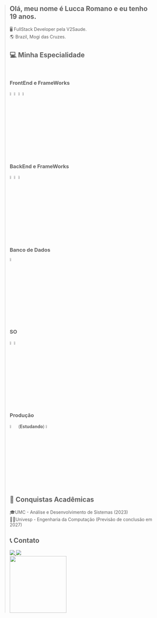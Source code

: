 > ## Olá, meu nome é Lucca Romano e eu tenho 19 anos.
> 
> 🖥️ FullStack Developer pela V2Saude. <br>
> 🌎 Brazil, Mogi das Cruzes.
> 
> ## 💻 Minha Especialidade
> <div style="display: inline-block"><br>
> 
> <h3> FrontEnd e FrameWorks </h3>         
> <img src="https://cdn.jsdelivr.net/gh/devicons/devicon/icons/react/react-original.svg" width="5%"/>
> <img src="https://cdn.jsdelivr.net/gh/devicons/devicon/icons/materialui/materialui-original.svg"width="5%" />  
> <img src="https://cdn.jsdelivr.net/gh/devicons/devicon/icons/html5/html5-original.svg" width="5%"/>
> <img src="https://cdn.jsdelivr.net/gh/devicons/devicon/icons/css3/css3-original.svg" width="5%"/>
>   
> 
> ## <h3> BackEnd e FrameWorks</h3>
> 
> <img src="https://cdn.jsdelivr.net/gh/devicons/devicon/icons/python/python-original.svg" width="5%" />
> <img src="https://cdn.jsdelivr.net/gh/devicons/devicon/icons/jupyter/jupyter-original-wordmark.svg" width="5%" />
> <img src="https://cdn.jsdelivr.net/gh/devicons/devicon/icons/selenium/selenium-original.svg" width="5%" />
> <i class="devicon-php-plain colored" width="5%"></i>
>  
> ## <h3> Banco de Dados </h3>
> <img src="https://cdn.jsdelivr.net/gh/devicons/devicon/icons/mysql/mysql-original.svg" width="5%"/>
>  
> ## <h3> SO </h3>
> <img src="https://cdn.jsdelivr.net/gh/devicons/devicon/icons/linux/linux-original.svg" width="5%"/>
> <img src="https://cdn.jsdelivr.net/gh/devicons/devicon/icons/windows8/windows8-original.svg" width="5%"/>        
> </div>  
> 
> ## <H3> Produção </H3>
> <img src="https://cdn.jsdelivr.net/gh/devicons/devicon/icons/jenkins/jenkins-original.svg" width="5%"/>
> (<b>Estudando</b>) <img src="https://cdn.jsdelivr.net/gh/devicons/devicon/icons/amazonwebservices/amazonwebservices-original.svg" width="5%"/>
>                   
> 
> ## 📜 Conquistas Acadêmicas
> 🎓UMC - Análise e Desenvolvimento de Sistemas (2023) <br>
> 👨‍🎓Univesp - Engenharia da Computação (Previsão de conclusão em 2027)
> 
> ## 📞 Contato
> <div>
>   <a href="https://www.instagram.com/nfonseca_11/">
>     <img src="https://img.shields.io/badge/Instagram-E4405F?style=for-the-badge&logo=instagram&logoColor=white" target="_blank">
>   </a> 
>   <a href="https://www.linkedin.com/in/nathan-grecco-fonseca-006579235/">
>     <img src="https://img.shields.io/badge/LinkedIn-0077B5?style=for-the-badge&logo=linkedin&logoColor=white" target="_blank">
>   </a>
> </div>
> 
> <div>
>   <a href="https://github.com/NMaksed">
>     <img height="180em" src="https://github-readme-stats.vercel.app/api?username=NMaksed&show_icons=true&theme=tokyonight"/>
> </div>
